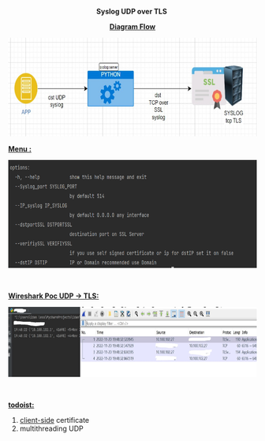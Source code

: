 <p style="text-align:center"><strong>Syslog UDP over TLS&nbsp;</strong></p>

<p style="text-align:center"><strong><u>Diagram Flow</u></strong></p>

<p style="text-align:center"><strong><u><img alt="" src="https://github.com/idanless/SyslogUdpOverTLS/blob/main/flow.jpg?raw=true" style="height:200px; width:669px" /></u></strong></p>

<p><strong><u>Menu :</u></strong></p>

<p><img alt="" src="https://github.com/idanless/SyslogUdpOverTLS/blob/main/menu.PNG?raw=true" style="height:219px; width:700px" /></p>

<p>&nbsp;</p>

<p><u><strong>Wireshark Poc UDP -&gt; TLS:</strong></u></p>

<p><img alt="" src="https://github.com/idanless/SyslogUdpOverTLS/blob/main/wireshark%20TLS%20(2).jpg?raw=true" style="height:142px; width:700px" /></p>

<p>&nbsp;</p>

<p><strong><u>todoist:</u></strong></p>

<ol>
	<li><u>client-side</u> certificate</li>
	<li>multithreading UDP&nbsp;</li>
</ol>

